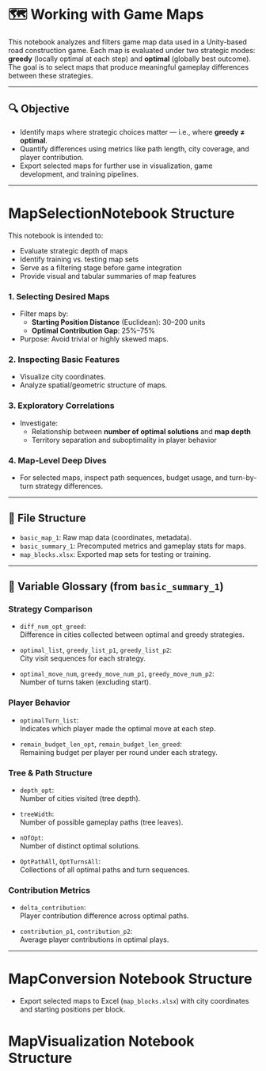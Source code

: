 # 🗺️ Working with Game Maps

This notebook analyzes and filters game map data used in a Unity-based road construction game. Each map is evaluated under two strategic modes: **greedy** (locally optimal at each step) and **optimal** (globally best outcome). The goal is to select maps that produce meaningful gameplay differences between these strategies.

---

## 🔍 Objective

- Identify maps where strategic choices matter — i.e., where **greedy ≠ optimal**.
- Quantify differences using metrics like path length, city coverage, and player contribution.
- Export selected maps for further use in visualization, game development, and training pipelines.

---

# MapSelectionNotebook Structure
This notebook is intended to:
- Evaluate strategic depth of maps
- Identify training vs. testing map sets
- Serve as a filtering stage before game integration
- Provide visual and tabular summaries of map features

### 1. Selecting Desired Maps
- Filter maps by:
  - **Starting Position Distance** (Euclidean): 30–200 units
  - **Optimal Contribution Gap**: 25%–75%
- Purpose: Avoid trivial or highly skewed maps.

### 2. Inspecting Basic Features
- Visualize city coordinates.
- Analyze spatial/geometric structure of maps.

### 3. Exploratory Correlations
- Investigate:
  - Relationship between **number of optimal solutions** and **map depth**
  - Territory separation and suboptimality in player behavior

### 4. Map-Level Deep Dives
- For selected maps, inspect path sequences, budget usage, and turn-by-turn strategy differences.

---

## 📁 File Structure

- `basic_map_1`: Raw map data (coordinates, metadata).
- `basic_summary_1`: Precomputed metrics and gameplay stats for maps.
- `map_blocks.xlsx`: Exported map sets for testing or training.

---

## 🧠 Variable Glossary (from `basic_summary_1`)

### Strategy Comparison
- `diff_num_opt_greed`:  
  Difference in cities collected between optimal and greedy strategies.

- `optimal_list`, `greedy_list_p1`, `greedy_list_p2`:  
  City visit sequences for each strategy.

- `optimal_move_num`, `greedy_move_num_p1`, `greedy_move_num_p2`:  
  Number of turns taken (excluding start).

### Player Behavior
- `optimalTurn_list`:  
  Indicates which player made the optimal move at each step.

- `remain_budget_len_opt`, `remain_budget_len_greed`:  
  Remaining budget per player per round under each strategy.

### Tree & Path Structure
- `depth_opt`:  
  Number of cities visited (tree depth).

- `treeWidth`:  
  Number of possible gameplay paths (tree leaves).

- `nOfOpt`:  
  Number of distinct optimal solutions.

- `OptPathAll`, `OptTurnsAll`:  
  Collections of all optimal paths and turn sequences.

### Contribution Metrics
- `delta_contribution`:  
  Player contribution difference across optimal paths.

- `contribution_p1`, `contribution_p2`:  
  Average player contributions in optimal plays.

---
# MapConversion Notebook Structure
- Export selected maps to Excel (`map_blocks.xlsx`) with city coordinates and starting positions per block.

# MapVisualization Notebook Structure


